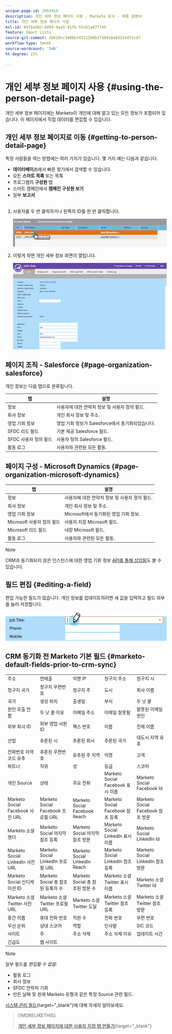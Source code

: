 ```yaml
---
unique-page-id: 2953415
description: 개인 세부 정보 페이지 사용 - Marketo 문서 - 제품 설명서
title: 개인 세부 정보 페이지 사용
exl-id: 8476ed02-6d94-4aa5-91f6-55c81a87f745
feature: Smart Lists
source-git-commit: 2b610cc3486b745212b0b1f36018a83214d7ecd7
workflow-type: tm+mt
source-wordcount: '546'
ht-degree: 22%

---
```


# 개인 세부 정보 페이지 사용 {#using-the-person-detail-page}

개인 세부 정보 페이지에는 Marketo이 개인에 대해 알고 있는 모든 정보가 포함되어 있습니다. 이 페이지에서 직접 데이터를 편집할 수 있습니다.

## 개인 세부 정보 페이지로 이동 {#getting-to-person-detail-page}

특정 사람들을 여는 방법에는 여러 가지가 있습니다. 몇 가지 예는 다음과 같습니다.

* **데이터베이스**&#x200B;에서 빠른 찾기에서 검색할 수 있습니다.
* 모든 **스마트 목록** 또는 목록
* 프로그램의 **구성원** 탭
* 스마트 캠페인에서 **캠페인 구성원 보기**
* 일부 **보고서**
  <br> 

1. 사용자를 두 번 클릭하거나 왼쪽의 ID를 한 번 클릭합니다.

   ![](assets/one-1.png)

1. 이렇게 하면 개인 세부 정보 화면이 열립니다.

   ![](assets/two-5.png)

## 페이지 조직 - Salesforce {#page-organization-salesforce}

개인 정보는 다음 탭으로 분류됩니다.

| 탭 | 설명 |
|---|---|
| 정보 | 사용자에 대한 연락처 정보 및 사용자 정의 필드. |
| 회사 정보 | 개인 회사 정보 및 주소. |
| 영업 기회 정보 | 영업 기회 정보가 Salesforce에서 동기화되었습니다. |
| SFDC 리드 필드 | 기본 제공 Salesforce 필드. |
| SFDC 사용자 정의 필드 | 사용자 정의 Salesforce 필드. |
| 활동 로그 | 사용자와 관련된 모든 활동. |

## 페이지 구성 - Microsoft Dynamics {#page-organization-microsoft-dynamics}

| 탭 | 설명 |
|---|---|
| 정보 | 사용자에 대한 연락처 정보 및 사용자 정의 필드. |
| 회사 정보 | 개인 회사 정보 및 주소. |
| 영업 기회 정보 | Microsoft에서 동기화된 영업 기회 정보. |
| Microsoft 사용자 정의 필드 | 사용자 지정 Microsoft 필드. |
| Microsoft 리드 필드 | 내장 Microsoft 필드. |
| 활동 로그 | 사용자와 관련된 모든 활동. |

>[!NOTE]
>
>CRM과 동기화되지 않은 인스턴스에 대한 영업 기회 정보 [API를 통해 삽입됨](https://experienceleague.adobe.com/ko/docs/marketo-developer/marketo/rest/lead-database/opportunities)도 볼 수 있습니다.

## 필드 편집 {#editing-a-field}

편집 가능한 필드가 많습니다. 개인 정보를 업데이트하려면 새 값을 입력하고 필드 외부를 눌러 저장합니다.

![](assets/image2015-2-27-11-3a14-3a2.png)

## CRM 동기화 전 Marketo 기본 필드 {#marketo-default-fields-prior-to-crm-sync}

|   |  |  |  |  |
|---|---|---|---|---|
| 주소 | 연매출 | 익명 IP | 청구지 주소 | 청구지 시 |
| 청구지 국가 | 청구지 우편번호 | 청구지 주 | 도시 | 회사 이름 |
| 국가 | 생성 위치 | 출생일 | 부서 | 두 낫 콜 |
| 원인 호출 안 함 | 두 낫 콜 이유 | 이메일 주소 | 이메일 잘못됨 | 잘못된 이메일 원인 |
| 외부 회사 ID | 외부 영업 사원 ID | 팩스 번호 | 이름 | 전체 이름 |
| 산업 | 추론된 시 | 추론된 회사 | 추론된 국가 | 대도시 지역 유추 |
| 전화번호 지역코드 유추 | 추론된 우편번호 | 유추된 주 지역 | 익명 | 고객 |
| 파트너 | 직위 | 성 | 등급 | 스코어 |
| 개인 Source | 상태 | 주요 전화 | Marketo Social Facebook 표시 이름 | Marketo Social Facebook Id |
| Marketo Social Facebook 사진 URL | Marketo Social Facebook 프로필 URL | Marketo Social Facebook Reach | Marketo Social Facebook 참조 등록 | Marketo Social Facebook 참조 방문 |
| Marketo 소셜 젠더 | Marketo Social 마지막 참조 등록 | Marketo Social 마지막 참조 방문 | Marketo Social LinkedIn 표시 이름 | Marketo Social LinkedIn Id |
| Marketo Social LinkedIn 사진 URL | Marketo Social LinkedIn 프로필 URL | Marketo Social LinkedIn Reach | Marketo Social LinkedIn 참조 등록 | Marketo Social LinkedIn 참조 방문 |
| Marketo Social 신디케이션 ID | Marketo Social 총 참조된 등록자 수 | Marketo Social 총 참조된 방문 수 | Marketo 소셜 Twitter 표시 이름 | Marketo 소셜 Twitter Id |
| Marketo 소셜 Twitter 사진 URL | Marketo 소셜 Twitter 프로필 URL | Marketo 소셜 Twitter 도달 | Marketo 소셜 Twitter 참조 등록 | Marketo 소셜 Twitter 참조 방문 |
| 중간 이름 | 휴대 전화 번호 | 직원 수 | 전화 번호 | 우편 번호 |
| 우선 순위 | 상대 스코어 | 역할 | 인사말 | SIC 코드 |
| 사이트 | 주 | 주소 삭제 | 주소 삭제 이유 | 업데이트 시간 |
| 긴급도 | 웹 사이트 |  |  |  |

>[!NOTE]
>
>일부 필드를 _편집할 수 없음_:
>
>* 활동 로그
>* 회사 정보
>* SFDC 연락처 기회
>* 만든 날짜 및 원래 Marketo 유형과 같은 특정 Source 관련 필드.
>
>[시스템 관리 필드](/help/marketo/product-docs/administration/field-management/understanding-system-managed-fields.md){target="_blank"}에 대해 자세히 알아보세요.

>[!MORELIKETHIS]
>
>[개인 세부 정보 페이지에 대한 사용자 지정 탭 만들기](/help/marketo/product-docs/administration/settings/creating-a-custom-tab-for-the-person-detail-page.md){target="_blank"}
